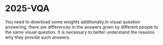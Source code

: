 # 2025-VQA
You need to download some weights additionally.In visual question answering, there are differences in the answers given by different people to the same visual question. It is necessary to better understand the reasons why they provide such answers.
